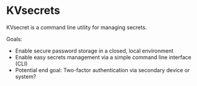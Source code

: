 # KVsecrets
KVsecret is a command line utility for managing secrets.

Goals:
- Enable secure password storage in a closed, local environment
- Enable easy secrets management via a simple command line interface (CLI)
- Potential end goal: Two-factor authentication via secondary device or system?
